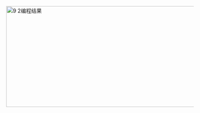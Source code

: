 <img width="763" height="273" alt="9 2编程结果" src="https://github.com/user-attachments/assets/fb3c19d1-f8b6-4f93-8efb-6e3c9fe38d69" />

